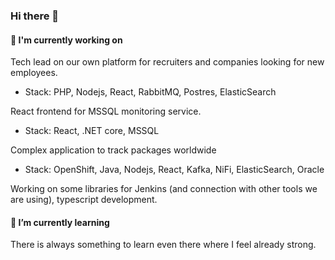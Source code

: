 ### Hi there 👋

#### 🔭 I'm currently working on

Tech lead on our own platform for recruiters and companies looking for new employees.

* Stack: PHP, Nodejs, React, RabbitMQ, Postres, ElasticSearch

React frontend for MSSQL monitoring service.

* Stack: React, .NET core, MSSQL

Complex application to track packages worldwide

* Stack: OpenShift, Java, Nodejs, React, Kafka, NiFi, ElasticSearch, Oracle

Working on some libraries for Jenkins (and connection with other tools we are using), typescript development.

#### 🌱 I’m currently learning

There is always something to learn even there where I feel already strong.
